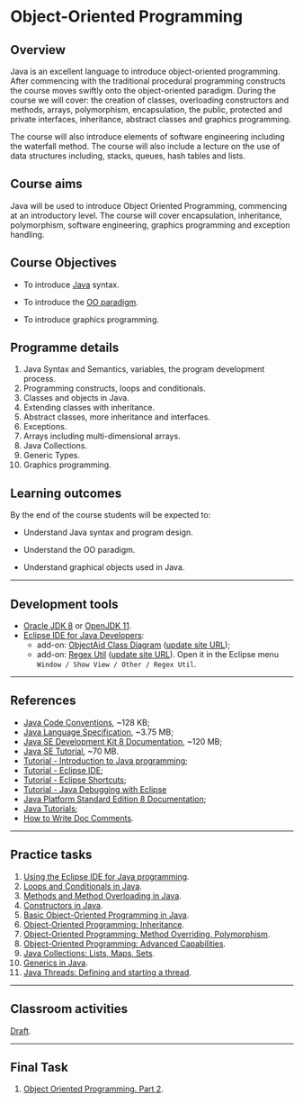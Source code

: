 # Object-Oriented Programming

## Overview
Java is an excellent language to introduce object-oriented programming. After commencing with the traditional procedural programming constructs the course moves swiftly onto the object-oriented paradigm. During the course we will cover: the creation of classes, overloading constructors and methods, arrays, polymorphism, encapsulation, the public, protected and private interfaces, inheritance, abstract classes and graphics programming.

The course will also introduce elements of software engineering including the waterfall method. The course will also include a lecture on the use of data structures including, stacks, queues, hash tables and lists.

## Course aims
Java will be used to introduce Object Oriented Programming, commencing at an introductory level. The course will cover encapsulation, inheritance, polymorphism, software engineering, graphics programming and exception handling.

## Course Objectives

- To introduce [Java](https://en.wikipedia.org/wiki/Java_(programming_language)) syntax.

- To introduce the [OO paradigm](https://en.wikipedia.org/wiki/Object-oriented_programming).

- To introduce graphics programming.

## Programme details

1. Java Syntax and Semantics, variables, the program development process.
2. Programming constructs, loops and conditionals.
3. Classes and objects in Java.
4. Extending classes with inheritance.
5. Abstract classes, more inheritance and interfaces.
6. Exceptions.
7. Arrays including multi-dimensional arrays.
8. Java Collections.
9. Generic Types.
10. Graphics programming.

## Learning outcomes

By the end of the course students will be expected to:

- Understand Java syntax and program design.

- Understand the OO paradigm.

- Understand graphical objects used in Java.

---

<span id="soft"></span>
## Development tools

- [Oracle JDK 8](http://www.oracle.com/technetwork/java/javase/downloads/jdk8-downloads-2133151.html) or [OpenJDK 11](https://adoptopenjdk.net/?variant=openjdk11&jvmVariant=hotspot).
- [Eclipse IDE for Java Developers](http://www.eclipse.org/downloads/eclipse-packages/):
	- add-on: [ObjectAid Class Diagram](http://www.objectaid.com/class-diagram) ([update site URL](http://www.objectaid.com/update/current/));
	- add-on: [Regex Util](http://myregexp.com/eclipsePlugin.html) ([update site URL](http://regex-util.sourceforge.net/update/)). Open it in the Eclipse menu `Window / Show View / Other / Regex Util`.

---

<span id="references"></span>
## References

- [Java Code Conventions](http://www.oracle.com/technetwork/java/codeconventions-150003.pdf), ~128 KB;
- [Java Language Specification](http://docs.oracle.com/javase/specs/jls/se8/jls8.pdf), ~3.75 MB;
- [Java SE Development Kit 8 Documentation](http://www.oracle.com/technetwork/java/javase/documentation/jdk8-doc-downloads-2133158.html), ~120 MB;
- [Java SE Tutorial](http://www.oracle.com/technetwork/java/javase/java-tutorial-downloads-2005894.html), ~70 MB.
- [Tutorial - Introduction to Java programming](http://www.vogella.com/tutorials/JavaIntroduction/article.html);
- [Tutorial - Eclipse IDE](http://www.vogella.com/tutorials/Eclipse/article.html);
- [Tutorial - Eclipse Shortcuts](http://www.vogella.com/tutorials/EclipseShortcuts/article.html);
- [Tutorial - Java Debugging with Eclipse](http://www.vogella.com/tutorials/EclipseDebugging/article.html)
- [Java Platform Standard Edition 8 Documentation](http://docs.oracle.com/javase/8/docs/);
- [Java Tutorials](http://docs.oracle.com/javase/tutorial/index.html);
- [How to Write Doc Comments](http://www.oracle.com/technetwork/java/javase/documentation/index-137868.html).

---

<span id="practice"></span>
## Practice tasks

1. [Using the Eclipse IDE for Java programming](task01.md).
2. [Loops and Conditionals in Java](task02.md).
3. [Methods and Method Overloading in Java](task03.md).
4. [Constructors in Java](task04.md).
5. [Basic Object-Oriented Programming in Java](task05.md).
6. [Object-Oriented Programming: Inheritance](task06.md).
7. [Object-Oriented Programming: Method Overriding, Polymorphism](task07.md).
8. [Object-Oriented Programming: Advanced Capabilities](task08.md).
9. [Java Collections: Lists, Maps, Sets](task09.md).
10. [Generics in Java](task10.md).
11. [Java Threads: Defining and starting a thread](task11.md).

---

<span id="classroom"></span>
## Classroom activities

[Draft](draft.md).

---

<span id="final_task"></span>
## Final Task

1. [Object Oriented Programming. Part 2](task_final.md).


